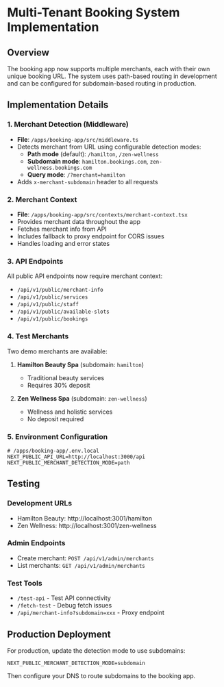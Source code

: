 # Multi-Tenant Booking System Implementation

## Overview
The booking app now supports multiple merchants, each with their own unique booking URL. The system uses path-based routing in development and can be configured for subdomain-based routing in production.

## Implementation Details

### 1. Merchant Detection (Middleware)
- **File**: `/apps/booking-app/src/middleware.ts`
- Detects merchant from URL using configurable detection modes:
  - **Path mode** (default): `/hamilton`, `/zen-wellness`
  - **Subdomain mode**: `hamilton.bookings.com`, `zen-wellness.bookings.com`
  - **Query mode**: `/?merchant=hamilton`
- Adds `x-merchant-subdomain` header to all requests

### 2. Merchant Context
- **File**: `/apps/booking-app/src/contexts/merchant-context.tsx`
- Provides merchant data throughout the app
- Fetches merchant info from API
- Includes fallback to proxy endpoint for CORS issues
- Handles loading and error states

### 3. API Endpoints
All public API endpoints now require merchant context:
- `/api/v1/public/merchant-info`
- `/api/v1/public/services`
- `/api/v1/public/staff`
- `/api/v1/public/available-slots`
- `/api/v1/public/bookings`

### 4. Test Merchants
Two demo merchants are available:
1. **Hamilton Beauty Spa** (subdomain: `hamilton`)
   - Traditional beauty services
   - Requires 30% deposit
   
2. **Zen Wellness Spa** (subdomain: `zen-wellness`)
   - Wellness and holistic services
   - No deposit required

### 5. Environment Configuration
```env
# /apps/booking-app/.env.local
NEXT_PUBLIC_API_URL=http://localhost:3000/api
NEXT_PUBLIC_MERCHANT_DETECTION_MODE=path
```

## Testing

### Development URLs
- Hamilton Beauty: http://localhost:3001/hamilton
- Zen Wellness: http://localhost:3001/zen-wellness

### Admin Endpoints
- Create merchant: `POST /api/v1/admin/merchants`
- List merchants: `GET /api/v1/admin/merchants`

### Test Tools
- `/test-api` - Test API connectivity
- `/fetch-test` - Debug fetch issues
- `/api/merchant-info?subdomain=xxx` - Proxy endpoint

## Production Deployment
For production, update the detection mode to use subdomains:
```env
NEXT_PUBLIC_MERCHANT_DETECTION_MODE=subdomain
```

Then configure your DNS to route subdomains to the booking app.